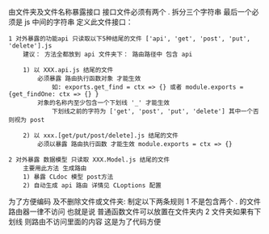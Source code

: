 由文件夹及文件名称暴露接口
    接口文件必须有两个 . 拆分三个字符串 最后一个必须是 js
    中间的字符串 定义此文件接口：

    1 对外暴露的功能api 只读取以下5种结尾的文件 ['api', 'get', 'post', 'put', 'delete'].js
        建议： 方法全都放到 api 文件夹下： 路由路径中 包含 api

        1) 以 XXX.api.js 结尾的文件
            必须暴露 路由执行函数对象 才能生效 
                如: exports.get_find = ctx => {} 或者 module.exports = {get_findOne: ctx => {} }
            对象的名称内至少包含一个下划线 '_' 才能生效
                下划线之前的字符为 ['get', 'post', 'put', 'delete'] 其中一个否则视为 post

        2) 以 xxx.[get/put/post/delete].js 结尾的文件
            必须以暴露 路由执行函数 才能生效 module.exports = ctx => {}

    2 对外暴露 数据模型 只读取 XXX.Model.js 结尾的文件
        主要用此方法 生成路由
        1) 暴露 CLdoc 模型 post方法 
        2) 自动生成 api 路由 详情见 CLoptions 配置


为了方便编码 及不删除文件或文件夹: 制定以下两条规则
    1 不是包含两个 . 的文件 路由器一律不访问 也就是说 普通函数文件可以放置在文件夹内
    2 文件夹如果有下划线 则路由不访问里面的内容 这是为了代码方便